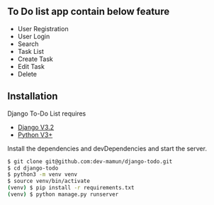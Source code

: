 

## To Do list app contain below feature

- User Registration
- User Login
- Search
- Task List
- Create Task
- Edit Task
- Delete





## Installation

Django To-Do List requires
- [Django V3.2](https://www.djangoproject.com/)
- [Python V3+](https://www.python.org/)

Install the dependencies and devDependencies and start the server.

```sh
$ git clone git@github.com:dev-mamun/django-todo.git
$ cd django-todo
$ python3 -m venv venv
$ source venv/bin/activate  
(venv) $ pip install -r requirements.txt
(venv) $ python manage.py runserver
```



    
